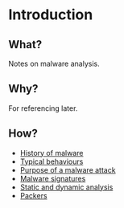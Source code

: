 # Introduction

## What?

Notes on malware analysis.

## Why?

For referencing later.

## How?

* [History of malware](history.md)
* [Typical behaviours](behaviours.md)
* [Purpose of a malware attack](purpose.md)
* [Malware signatures](signatures.md)
* [Static and dynamic analysis](analysis.md)
* [Packers](packers.md)


